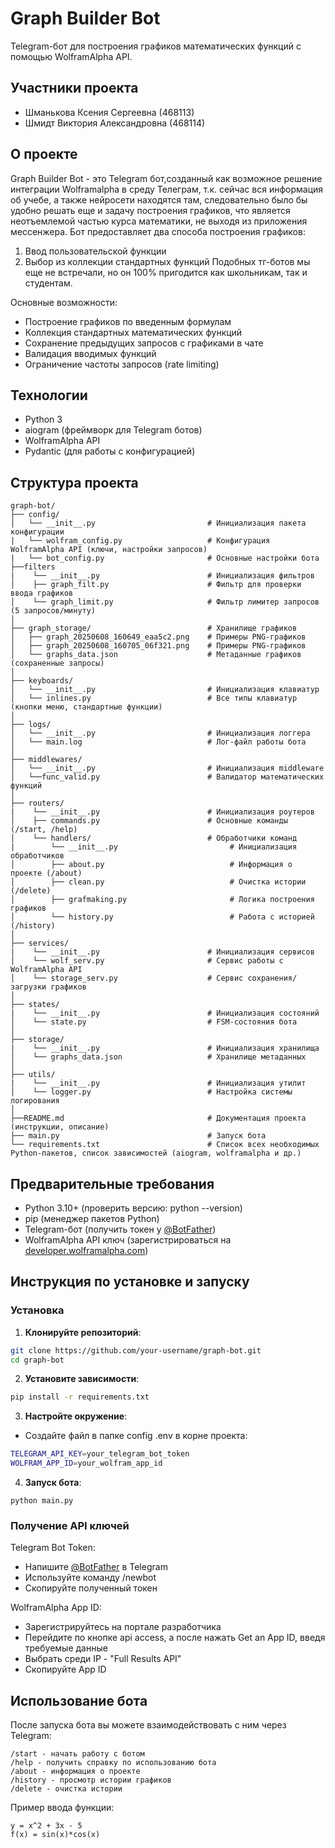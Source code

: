 # Graph Builder Bot  
Telegram-бот для построения графиков математических функций с помощью WolframAlpha API.

## Участники проекта
- Шманькова Ксения Сергеевна (468113)  
- Шмидт Виктория Александровна (468114)  

## О проекте
Graph Builder Bot - это Telegram бот,созданный как возможное решение интеграции Wolframalpha в среду Телеграм, т.к. сейчас вся информация об учебе, а также нейросети находятся там, следовательно было бы удобно решать еще и задачу построения графиков, что является неотъемлемой частью курса математики, не выходя из приложения мессенжера.
Бот предоставляет два способа построения графиков:
1. Ввод пользовательской функции
2. Выбор из коллекции стандартных функций
Подобных тг-ботов мы еще не встречали, но он 100% пригодится как школьникам, так и студентам.

Основные возможности:
- Построение графиков по введенным формулам
- Коллекция стандартных математических функций
- Сохранение предыдущих запросов с графиками в чате 
- Валидация вводимых функций
- Ограничение частоты запросов (rate limiting)

## Технологии
- Python 3
- aiogram (фреймворк для Telegram ботов)
- WolframAlpha API
- Pydantic (для работы с конфигурацией)

## Структура проекта

```text
graph-bot/
├── config/
│   └── __init__.py                         # Инициализация пакета конфигурации
|   └── wolfram_config.py                   # Конфигурация WolframAlpha API (ключи, настройки запросов)
|   └── bot_config.py                       # Основные настройки бота
├──filters
|    └── __init__.py                        # Инициализация фильтров
│    ├── graph_filt.py                      # Фильтр для проверки ввода графиков
│    └── graph_limit.py                     # Фильтр лимитер запросов (5 запросов/минуту)
│
├── graph_storage/                          # Хранилище графиков
│   ├── graph_20250608_160649_eaa5c2.png    # Примеры PNG-графиков
│   ├── graph_20250608_160705_06f321.png    # Примеры PNG-графиков
│   └── graphs_data.json                    # Метаданные графиков (сохраненные запросы)
│
├── keyboards/                             
│   └── __init__.py                         # Инициализация клавиатур
│   └── inlines.py                          # Все типы клавиатур (кнопки меню, стандартные функции)
│
├── logs/
│   └── __init__.py                         # Инициализация логгера
│   └── main.log                            # Лог-файл работы бота
│
├── middlewares/
│   └── __init__.py                         # Инициализация middleware            
│   └──func_valid.py                        # Валидатор математических функций
│
├── routers/
|    └── __init__.py                        # Инициализация роутеров                    
│    ├── commands.py                        # Основные команды (/start, /help)
│    └── handlers/                          # Обработчики команд
|        └── __init__.py                         # Инициализация обработчиков
│        ├── about.py                            # Информация о проекте (/about)
│        ├── clean.py                            # Очистка истории (/delete)
│        ├── grafmaking.py                       # Логика построения графиков
│        └── history.py                          # Работа с историей (/history)
│    
├── services/
|    └── __init__.py                        # Инициализация сервисов           
│    └── wolf_serv.py                       # Сервис работы с WolframAlpha API
│    └── storage_serv.py                    # Сервис сохранения/загрузки графиков
│
├── states/
|    └── __init__.py                        # Инициализация состояний          
│    └── state.py                           # FSM-состояния бота
│
├── storage/
|    └── __init__.py                        # Инициализация хранилища
│    └── graphs_data.json                   # Хранилище метаданных
│          
├── utils/
|    └── __init__.py                        # Инициализация утилит
│    └── logger.py                          # Настройка системы логирования
│
├──README.md                                # Документация проекта (инструкции, описание)
├── main.py                                 # Запуск бота
└── requirements.txt                        # Список всех необходимых Python-пакетов, список зависимостей (aiogram, wolframalpha и др.)
```

## Предварительные требования
- Python 3.10+ (проверить версию: python --version)
- pip (менеджер пакетов Python)
- Telegram-бот (получить токен у [@BotFather](https://telegram.me/BotFather))
- WolframAlpha API ключ (зарегистрироваться на [developer.wolframalpha.com](developer.wolframalpha.com))

  
## Инструкция по установке и запуску

### Установка

1. **Клонируйте репозиторий**:
```bash
git clone https://github.com/your-username/graph-bot.git
cd graph-bot
```
2. **Установите зависимости**:
```bash
pip install -r requirements.txt
```
3. **Настройте окружение**:
- Создайте файл в папке config .env в корне проекта:
```bash
TELEGRAM_API_KEY=your_telegram_bot_token
WOLFRAM_APP_ID=your_wolfram_app_id
```
4. **Запуск бота**:
```dash
python main.py
```

### Получение API ключей
Telegram Bot Token:
- Напишите [@BotFather](https://telegram.me/BotFather) в Telegram
- Используйте команду /newbot
- Скопируйте полученный токен

WolframAlpha App ID:
- Зарегистрируйтесь на портале разработчика
- Перейдите по кнопке api access, а после нажать Get an App ID, введя требуемые данные
- Выбрать среди IP - "Full Results API"
- Скопируйте App ID


## Использование бота

После запуска бота вы можете взаимодействовать с ним через Telegram:

```
/start - начать работу с ботом
/help - получить справку по использованию бота
/about - информация о проекте
/history - просмотр истории графиков
/delete - очистка истории
```

Пример ввода функции:

```
y = x^2 + 3x - 5
f(x) = sin(x)*cos(x)
```

